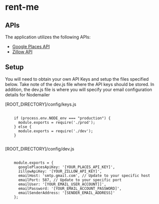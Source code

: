 # rent-me

## APIs
<p>The application utilizes the following APIs:</p>

* [Google Places API](https://developers.google.com/places/web-service/intro "Google Places API")
* [Zillow API](https://www.zillow.com/howto/api/APIOverview.htm "Zillow API")

## Setup

<p>You will need to obtain your own API Keys and setup the files specified below.  Take note of the dev.js file where the API keys should be stored.  In addition, the dev.js file is where you will specify your email configuration details for Nodemailer</p>

<p>[ROOT_DIRECTORY]/config/keys.js</p>
<pre>
  <code>
    if (process.env.NODE_env === "production") {
      module.exports = require('./prod');
    } else {
      module.exports = require('./dev');
    }
  </code>
</pre>

<p>[ROOT_DIRECTORY]/config/dev.js</p>
<pre>
  <code>
    module.exports = {
      googlePlacesApiKey: '[YOUR_PLACES_API_KEY]',
      zillowApiKey: '[YOUR_ZILLOW_API_KEY]',
      emailHost: 'smtp.gmail.com', // Update to your specific host
      emailPort: 587, // Update to your specific port
      emailUser: '[YOUR_EMAIL_USER_ACCOUNT]]',
      emailPassword: '[YOUR_EMAIL_ACCOUNT_PASSWORD]',
      emailSenderAddress: '[SENDER_EMAIL_ADDRESS]'
    };
  </code
</pre>
